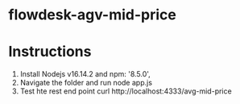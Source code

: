 # flowdesk-agv-mid-price

# Instructions

1. Install Nodejs v16.14.2 and npm: '8.5.0',
2. Navigate the folder and run node app.js
3. Test hte rest end point 
curl http://localhost:4333/avg-mid-price
